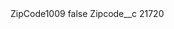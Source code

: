 <?xml version="1.0" encoding="UTF-8"?>
<CustomMetadata xmlns="http://soap.sforce.com/2006/04/metadata" xmlns:xsi="http://www.w3.org/2001/XMLSchema-instance" xmlns:xsd="http://www.w3.org/2001/XMLSchema">
    <label>ZipCode1009</label>
    <protected>false</protected>
    <values>
        <field>Zipcode__c</field>
        <value xsi:type="xsd:string">21720</value>
    </values>
</CustomMetadata>
